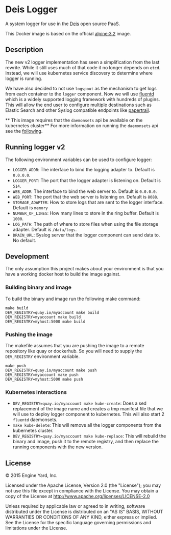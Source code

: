 # Deis Logger
A system logger for use in the [Deis](http://deis.io) open source PaaS.

This Docker image is based on the official
[alpine:3.2](https://registry.hub.docker.com/_/alpine/) image.

## Description
The new v2 logger implementation has seen a simplification from the last rewrite. While it still uses much of that code it no longer depends on `etcd`. Instead, we will use kubernetes service discovery to determine where logger is running.

We have also decided to not use `logspout` as the mechanism to get logs from each container to the `logger` component. Now we will use [fluentd](http://fluentd.org) which is a widely supported logging framework with hundreds of plugins. This will allow the end user to configure multiple destinations such as Elastic Search and other Syslog compatible endpoints like [papertrail](http://papertrailapp.com).

** This image requires that the `daemonsets` api be available on the kubernetes cluster** For more information on running the `daemonsets` api see the [following](https://github.com/kubernetes/kubernetes/blob/master/docs/api.md#enabling-resources-in-the-extensions-group).

## Running logger v2
The following environment variables can be used to configure logger:

* `LOGGER_ADDR`: The interface to bind the logging adapter to. Default is `0.0.0.0`.
* `LOGGER_PORT`: The port that the logger adapter is listening on. Default is `514`.
* `WEB_ADDR`: The interface to bind the web server to. Default is `0.0.0.0`.
* `WEB_PORT`: The port that the web server is listening on. Default is `8088`.
* `STORAGE_ADAPTER`: How to store logs that are sent to the logger interface. Default is `memory`
* `NUMBER_OF_LINES`: How many lines to store in the ring buffer. Default is `1000`.
* `LOG_PATH`: The path of where to store files when using the file storage adapter. Default is `/data/logs`.
* `DRAIN_URL`: Syslog server that the logger component can send data to. No default.

## Development
The only assumption this project makes about your environment is that you have a working docker host to build the image against.

### Building binary and image
To build the binary and image run the following make command:

```console
make build
DEV_REGISTRY=quay.io/myaccount make build
DEV_REGISTRY=myaccount make build
DEV_REGISTRY=myhost:5000 make build
```

### Pushing the image
The makefile assumes that you are pushing the image to a remote repository like quay or dockerhub. So you will need to supply the `DEV_REGISTRY` environment variable.

```console
make push
DEV_REGISTRY=quay.io/myaccount make push
DEV_REGISTRY=myaccount make push
DEV_REGISTRY=myhost:5000 make push
```

### Kubernetes interactions
* `DEV_REGISTRY=quay.io/myaccount make kube-create`: Does a sed replacement of the image name and creates a tmp manifest file that we will use to deploy logger component to kubernetes. This will also start 2 `fluentd` daemonsets.
* `make kube-delete`: This will remove all the logger components from the kubernetes cluster.
* `DEV_REGISTRY=quay.io/myaccount make kube-replace`: This will rebuild the binary and image, push it to the remote registry, and then replace the running components with the new version.

## License

© 2015 Engine Yard, Inc.

Licensed under the Apache License, Version 2.0 (the "License"); you may
not use this file except in compliance with the License. You may obtain
a copy of the License at <http://www.apache.org/licenses/LICENSE-2.0>

Unless required by applicable law or agreed to in writing, software
distributed under the License is distributed on an "AS IS" BASIS,
WITHOUT WARRANTIES OR CONDITIONS OF ANY KIND, either express or implied.
See the License for the specific language governing permissions and
limitations under the License.

